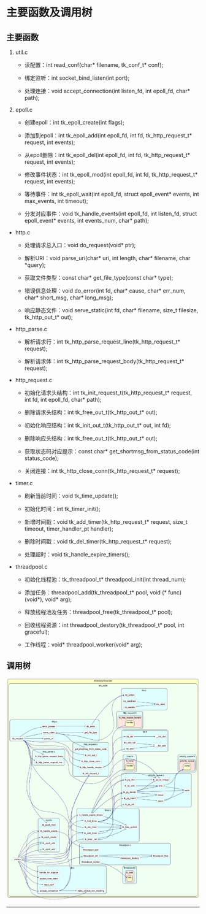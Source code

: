 # 主要函数及调用树

## 主要函数

1. util.c

    - 读配置：int read_conf(char* filename, tk_conf_t* conf);

    - 绑定监听：int socket_bind_listen(int port);

    - 处理连接：void accept_connection(int listen_fd, int epoll_fd, char* path);

2. epoll.c

    - 创建epoll：int tk_epoll_create(int flags);

    - 添加到epoll：int tk_epoll_add(int epoll_fd, int fd, tk_http_request_t* request, int events);

    - 从epoll删除：int tk_epoll_del(int epoll_fd, int fd, tk_http_request_t* request, int events);

    - 修改事件状态：int tk_epoll_mod(int epoll_fd, int fd, tk_http_request_t* request, int events);

    - 等待事件：int tk_epoll_wait(int epoll_fd, struct epoll_event* events, int max_events, int timeout);

    - 分发对应事件：void tk_handle_events(int epoll_fd, int listen_fd, struct epoll_event* events, int events_num, char* path);

- http.c

    - 处理请求总入口：void do_request(void* ptr);

    - 解析URI：void parse_uri(char* uri, int length, char* filename, char *query);

    - 获取文件类型：const char* get_file_type(const char* type);

    - 错误信息处理：void do_error(int fd, char* cause, char* err_num, char* short_msg, char* long_msg);

    - 响应静态文件：void serve_static(int fd, char* filename, size_t filesize, tk_http_out_t* out);

- http_parse.c

    - 解析请求行：int tk_http_parse_request_line(tk_http_request_t* request);

    - 解析请求体：int tk_http_parse_request_body(tk_http_request_t* request);

- http_request.c

    - 初始化请求头结构：int tk_init_request_t(tk_http_request_t* request, int fd, int epoll_fd, char* path);

    - 删除请求头结构：int tk_free_out_t(tk_http_out_t* out);

    - 初始化响应结构：int tk_init_out_t(tk_http_out_t* out, int fd);

    - 删除响应头结构：int tk_free_out_t(tk_http_out_t* out);

    - 获取状态码对应提示：const char* get_shortmsg_from_status_code(int status_code);

    - 关闭连接：int tk_http_close_conn(tk_http_request_t* request);

- timer.c

    - 刷新当前时间：void tk_time_update();
    
    - 初始化时间：int tk_timer_init();

    - 新增时间戳：void tk_add_timer(tk_http_request_t* request, size_t timeout, timer_handler_pt handler);

    - 删除时间戳：void tk_del_timer(tk_http_request_t* request);

    - 处理超时：void tk_handle_expire_timers();

- threadpool.c

    - 初始化线程池：tk_threadpool_t* threadpool_init(int thread_num);

    - 添加任务：threadpool_add(tk_threadpool_t* pool, void (* func)(void*), void* arg);

    - 释放线程池及任务：threadpool_free(tk_threadpool_t* pool);

    - 回收线程资源：int threadpool_destory(tk_threadpool_t* pool, int graceful);

    - 工作线程：void* threadpool_worker(void* arg);

## 调用树

![调用树](./datum/ClusterCall_full.jpg)

---
